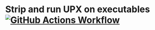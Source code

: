 # Strip and run UPX on executables [![GitHub Actions Workflow](https://github.com/svenstaro/upx-action/workflows/PR%20Checks/badge.svg)](https://github.com/svenstaro/upx-action/actions)
